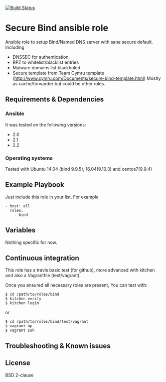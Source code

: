 [![Build Status](https://travis-ci.org/juju4/ansible-bind.svg?branch=master)](https://travis-ci.org/juju4/ansible-bind)
# Secure Bind ansible role

Ansible role to setup Bind/Named DNS server with sane secure default.
Including
* DNSSEC for authentication,
* RPZ to whitelist/blacklist entries
* Malware domains list blackholed
* Secure template from Team Cymru template (http://www.cymru.com/Documents/secure-bind-template.html)
Mostly as cache/forwarder but could be other roles.

## Requirements & Dependencies

### Ansible
It was tested on the following versions:
 * 2.0
 * 2.1
 * 2.2

### Operating systems

Tested with Ubuntu 14.04 (bind 9.9.5), 16.04(9.10.3) and centos7(9.9.4)

## Example Playbook

Just include this role in your list.
For example

```
- host: all
  roles:
    - bind
```

## Variables

Nothing specific for now.

## Continuous integration

This role has a travis basic test (for github), more advanced with kitchen and also a Vagrantfile (test/vagrant).

Once you ensured all necessary roles are present, You can test with:
```
$ cd /path/to/roles/bind
$ kitchen verify
$ kitchen login
```
or
```
$ cd /path/to/roles/bind/test/vagrant
$ vagrant up
$ vagrant ssh
```

## Troubleshooting & Known issues


## License

BSD 2-clause

